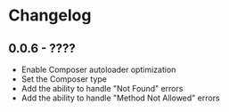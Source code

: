 # Changelog

## 0.0.6 - ????
- Enable Composer autoloader optimization
- Set the Composer type
- Add the ability to handle "Not Found" errors
- Add the ability to handle "Method Not Allowed" errors
